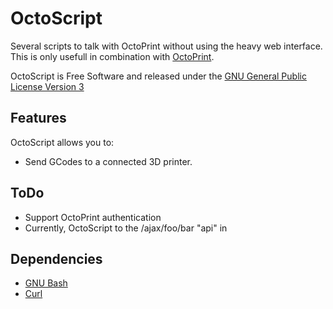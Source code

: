 OctoScript
==========

Several scripts to talk with OctoPrint without using the heavy web interface.
This is only usefull in combination with [OctoPrint](https://github.com/foosel/OctoPrint).

OctoScript is Free Software and released under the [GNU General Public License Version 3](http://www.gnu.org/licenses/gpl.html)

Features
--------

OctoScript allows you to:

* Send GCodes to a connected 3D printer.


ToDo
----

* Support OctoPrint authentication
* Currently, OctoScript  to the /ajax/foo/bar "api" in 

Dependencies
------------

* [GNU Bash](http://www.gnu.org/software/bash/)
* [Curl](http://curl.haxx.se)

